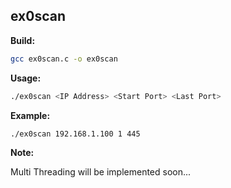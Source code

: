 ## ex0scan

**Build:**

```bash
gcc ex0scan.c -o ex0scan	
```

**Usage:**

```bash
./ex0scan <IP Address> <Start Port> <Last Port>
```



**Example:**

```bash
./ex0scan 192.168.1.100 1 445
```



**Note:**

Multi Threading will be implemented soon...